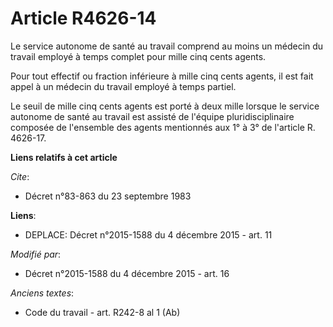 # Article R4626-14

Le service autonome de santé au travail comprend au moins un médecin du travail employé à temps complet pour mille cinq cents
agents.

Pour tout effectif ou fraction inférieure à mille cinq cents agents, il est fait appel à un médecin du travail employé à
temps partiel.

Le seuil de mille cinq cents agents est porté à deux mille lorsque le service autonome de santé au travail est assisté de
l'équipe pluridisciplinaire composée de l'ensemble des agents mentionnés aux 1° à 3° de l'article R. 4626-17.

**Liens relatifs à cet article**

_Cite_:

  - Décret n°83-863 du 23 septembre 1983

**Liens**:

  - DEPLACE: Décret n°2015-1588 du 4 décembre 2015 - art. 11

_Modifié par_:

  - Décret n°2015-1588 du 4 décembre 2015 - art. 16

_Anciens textes_:

  - Code du travail - art. R242-8 al 1 (Ab)
